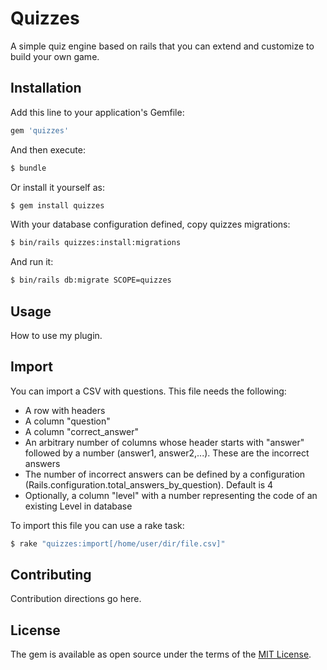 # Quizzes
A simple quiz engine based on rails that you can extend and customize to build your own game.

## Installation
Add this line to your application's Gemfile:

```ruby
gem 'quizzes'
```

And then execute:
```bash
$ bundle
```

Or install it yourself as:
```bash
$ gem install quizzes
```

With your database configuration defined, copy quizzes migrations:
```bash
$ bin/rails quizzes:install:migrations
```

And run it:
```bash
$ bin/rails db:migrate SCOPE=quizzes
```

## Usage
How to use my plugin.

## Import
You can import a CSV with questions. This file needs the following:
- A row with headers
- A column "question"
- A column "correct_answer"
- An arbitrary number of columns whose header starts with "answer" followed by a number (answer1, answer2,...). These are the incorrect answers
- The number of incorrect answers can be defined by a configuration (Rails.configuration.total_answers_by_question). Default is 4
- Optionally, a column "level" with a number representing the code of an existing Level in database

To import this file you can use a rake task:
```bash
$ rake "quizzes:import[/home/user/dir/file.csv]"
```

## Contributing
Contribution directions go here.

## License
The gem is available as open source under the terms of the [MIT License](http://opensource.org/licenses/MIT).
